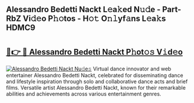 ## Alessandro Bedetti Nackt L𝚎a𝚔ed N𝚞𝚍e - Part-RbZ Vi𝚍𝚎o P𝚑𝚘tos - H𝚘𝚝 O𝚗𝚕yf𝚊ns L𝚎a𝚔s HDMC9

# <h2><a href="http://kf17n8.oniu.top/?m=Alessandro+Bedetti+Nackt">🔗👉 🔴 Alessandro Bedetti Nackt P𝚑ot𝚘𝚜 V𝚒d𝚎o</a></h2>

[![Alessandro Bedetti Nackt Nu𝚍e𝚜](https://i.imgur.com/0qMVB7G.gif)](http://kf17n8.oniu.top/?m=Alessandro+Bedetti+Nackt)
Virtual dance innovator and web entertainer Alessandro Bedetti Nackt, celebrated for disseminating dance and lifestyle inspiration through solo and collaborative dance acts and brief films. Versatile artist Alessandro Bedetti Nackt, known for their remarkable abilities and achievements across various entertainment genres.  
